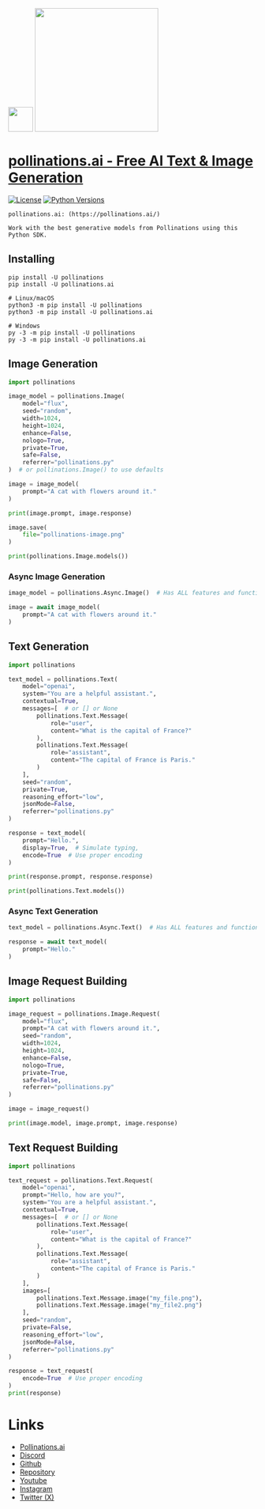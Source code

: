 <div id="header">
  <img src="https://i.ibb.co/p049Y5S/86964862.png" width="50"/>   <img src="https://i.ibb.co/r6JZ336/sketch1700556567238.png" width="250">
</div>

# [pollinations.ai - Free AI Text & Image Generation](https://pypi.org/project/pollinations.ai)
[![License](https://img.shields.io/badge/license-MIT-blue.svg)](https://github.com/pollinations-ai/pollinations.ai/blob/main/LICENSE)
[![Python Versions](https://img.shields.io/badge/python-3%20%7C%203.10--3.13-blue)](https://www.python.org/downloads/)

```
pollinations.ai: (https://pollinations.ai/)

Work with the best generative models from Pollinations using this Python SDK.
```

## Installing
```shell
pip install -U pollinations
pip install -U pollinations.ai

# Linux/macOS
python3 -m pip install -U pollinations
python3 -m pip install -U pollinations.ai

# Windows
py -3 -m pip install -U pollinations
py -3 -m pip install -U pollinations.ai
```

## Image Generation
```python
import pollinations

image_model = pollinations.Image(
    model="flux",
    seed="random",
    width=1024,
    height=1024,
    enhance=False,
    nologo=True,
    private=True,
    safe=False,
    referrer="pollinations.py"
)  # or pollinations.Image() to use defaults

image = image_model(
    prompt="A cat with flowers around it."
)

print(image.prompt, image.response)

image.save(
    file="pollinations-image.png"
)

print(pollinations.Image.models())
```
### Async Image Generation
```python
image_model = pollinations.Async.Image()  # Has ALL features and functionality of normal Image class

image = await image_model(
    prompt="A cat with flowers around it."
)
```
## Text Generation
```python
import pollinations

text_model = pollinations.Text(
    model="openai",
    system="You are a helpful assistant.",
    contextual=True,
    messages=[  # or [] or None
        pollinations.Text.Message(
            role="user",
            content="What is the capital of France?"
        ),
        pollinations.Text.Message(
            role="assistant",
            content="The capital of France is Paris."
        )
    ],
    seed="random",
    private=True,
    reasoning_effort="low",
    jsonMode=False,
    referrer="pollinations.py"
)

response = text_model(
    prompt="Hello.",
    display=True,  # Simulate typing,
    encode=True  # Use proper encoding
)

print(response.prompt, response.response)

print(pollinations.Text.models())
```
### Async Text Generation
```python
text_model = pollinations.Async.Text()  # Has ALL features and functionality of normal Text class

response = await text_model(
    prompt="Hello."
)
```
## Image Request Building
```python
import pollinations

image_request = pollinations.Image.Request(
    model="flux",
    prompt="A cat with flowers around it.",
    seed="random",
    width=1024,
    height=1024,
    enhance=False,
    nologo=True,
    private=True,
    safe=False,
    referrer="pollinations.py"
)

image = image_request()

print(image.model, image.prompt, image.response)
```

## Text Request Building
```python
import pollinations

text_request = pollinations.Text.Request(
    model="openai",
    prompt="Hello, how are you?",
    system="You are a helpful assistant.",
    contextual=True,
    messages=[  # or [] or None
        pollinations.Text.Message(
            role="user",
            content="What is the capital of France?"
        ),
        pollinations.Text.Message(
            role="assistant",
            content="The capital of France is Paris."
        )
    ],
    images=[
        pollinations.Text.Message.image("my_file.png"),
        pollinations.Text.Message.image("my_file2.png")
    ],
    seed="random",
    private=False,
    reasoning_effort="low",
    jsonMode=False,
    referrer="pollinations.py"
)

response = text_request(
    encode=True  # Use proper encoding
)
print(response)
```

# Links
- [Pollinations.ai](https://pollinations.ai/)
- [Discord](https://discord.gg/8HqSRhJVxn)
- [Github](https://github.com/pollinations)
- [Repository](https://github.com/pollinations-ai/pollinations.ai)
- [Youtube](https://www.youtube.com/channel/UCk4yKnLnYfyUmCCbDzOZOug)
- [Instagram](https://instagram.com/pollinations_ai)
- [Twitter (X)](https://twitter.com/pollinations_ai)
